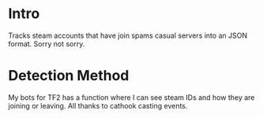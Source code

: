 # Intro
Tracks steam accounts that have join spams casual servers into an JSON format. Sorry not sorry.

# Detection Method
My bots for TF2 has a function where I can see steam IDs and how they are joining or leaving. All thanks to cathook casting events.
